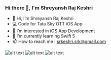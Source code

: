 ### Hi there 👋, I'm **Shreyansh Raj Keshri**


- 👋 Hi, I’m Shreyansh Raj Keshri
- 💻 Code for Tata Sky OTT iOS App
- 👀 I’m interested in iOS App Development
- 🌱 I’m currently learning Swift 5
- 📫 How to reach me : srkeshri.srk@gmail.com

![alt text](https://camo.githubusercontent.com/5b5d35ee073ed03fd7a6f7cf762856e47444168bae1f79d6f5eb28d385b0aa44/68747470733a2f2f696d672e736869656c64732e696f2f62616467652f507974686f6e2d4645434530303f7374796c653d666c6174266c6f676f3d507974686f6e266c6f676f436f6c6f723d333737364142 "Python")
![alt text](https://camo.githubusercontent.com/c7377fd726ab9c7552cab2f710bd2f9db609bdc3b999f7a426f24d3220742d7d/68747470733a2f2f696d672e736869656c64732e696f2f62616467652f432d3030353939433f7374796c653d666c6174266c6f676f3d63 "C")
![alt text](https://camo.githubusercontent.com/09b774bf31b3e09295293d876e271b9f38907df161055a333fdb3b38e3c1111d/68747470733a2f2f696d672e736869656c64732e696f2f62616467652f432b2b2d3030353939433f7374796c653d666c6174266c6f676f3d63253262253262 "C++")

<!--
**srkeshri-srk/srkeshri-srk** is a ✨ _special_ ✨ repository because its `README.md` (this file) appears on your GitHub profile.

Here are some ideas to get you started:

- 🔭 I’m currently working on ...
- 🌱 I’m currently learning ...
- 👯 I’m looking to collaborate on ...
- 🤔 I’m looking for help with ...
- 💬 Ask me about ...
- 📫 How to reach me: ...
- 😄 Pronouns: ...
- ⚡ Fun fact: ...
-->
